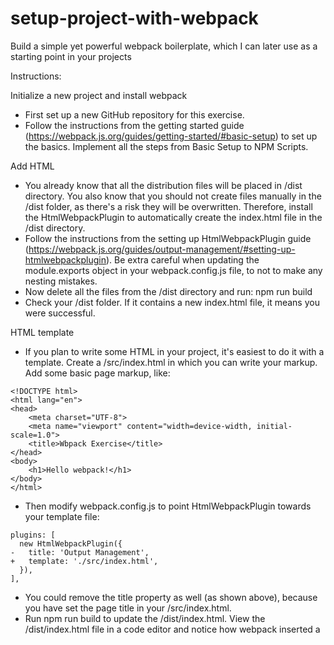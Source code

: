 # setup-project-with-webpack
Build a simple yet powerful webpack boilerplate, which I can later use as a starting point in your projects


Instructions:

Initialize a new project and install webpack
* First set up a new GitHub repository for this exercise.
* Follow the instructions from the getting started guide (https://webpack.js.org/guides/getting-started/#basic-setup) to set up the basics. Implement all the steps from Basic Setup to NPM Scripts.

Add HTML
* You already know that all the distribution files will be placed in /dist directory. You also know that you should not create files manually in the /dist folder, as there's a risk they will be overwritten. Therefore, install the HtmlWebpackPlugin to automatically create the index.html file in the /dist directory.
* Follow the instructions from the setting up HtmlWebpackPlugin guide (https://webpack.js.org/guides/output-management/#setting-up-htmlwebpackplugin). Be extra careful when updating the module.exports object in your webpack.config.js file, to not to make any nesting mistakes.
* Now delete all the files from the /dist directory and run:
npm run build
* Check your /dist folder. If it contains a new index.html file, it means you were successful.

HTML template
* If you plan to write some HTML in your project, it's easiest to do it with a template. Create a /src/index.html in which you can write your markup. Add some basic page markup, like:

```
<!DOCTYPE html>
<html lang="en">
<head>
    <meta charset="UTF-8">
    <meta name="viewport" content="width=device-width, initial-scale=1.0">
    <title>Wbpack Exercise</title>
</head>
<body>
    <h1>Hello webpack!</h1>
</body>
</html>
```
* Then modify webpack.config.js to point HtmlWebpackPlugin towards your template file:
```
plugins: [
  new HtmlWebpackPlugin({
-   title: 'Output Management',
+   template: './src/index.html',
  }),
],
```
* You could remove the title property as well (as shown above), because you have set the page title in your /src/index.html.
* Run npm run build to update the /dist/index.html.
View the /dist/index.html file in a code editor and notice how webpack inserted a <script> tag with correct path and minified the HTML for better performance.

Add CSS
The next step in building your webpack boilerplate is to add some style to it. Follow the steps in loading CSS guide (https://webpack.js.org/guides/asset-management/#loading-css).

* In your style.css file add a generic rule, like:
body {
    background-color: bisque;
}
* Next, execute npm run build and check if the HTML body style has changed.

Setup local dev server
Finally, it's time to improve your developer experience. When working on the project you will not want to run the build command from the terminal every time you make a change in the code. Therefore go ahead and install a webpack dev server, which will watch your source files, generate compiled distribution files and even refresh the browser every time you save changes in the source code.

* Follow the using webpack-dev-server guide (https://webpack.js.org/guides/development/#using-webpack-dev-server) and set it up on your local machine. Again, be cautious with updating the module.exports object in your webpack.config.js.
* Once these steps are complete, you should see your application working at: http://localhost:8080/. Every change you make in js or css files now should be reflected in a browser a few seconds later.
